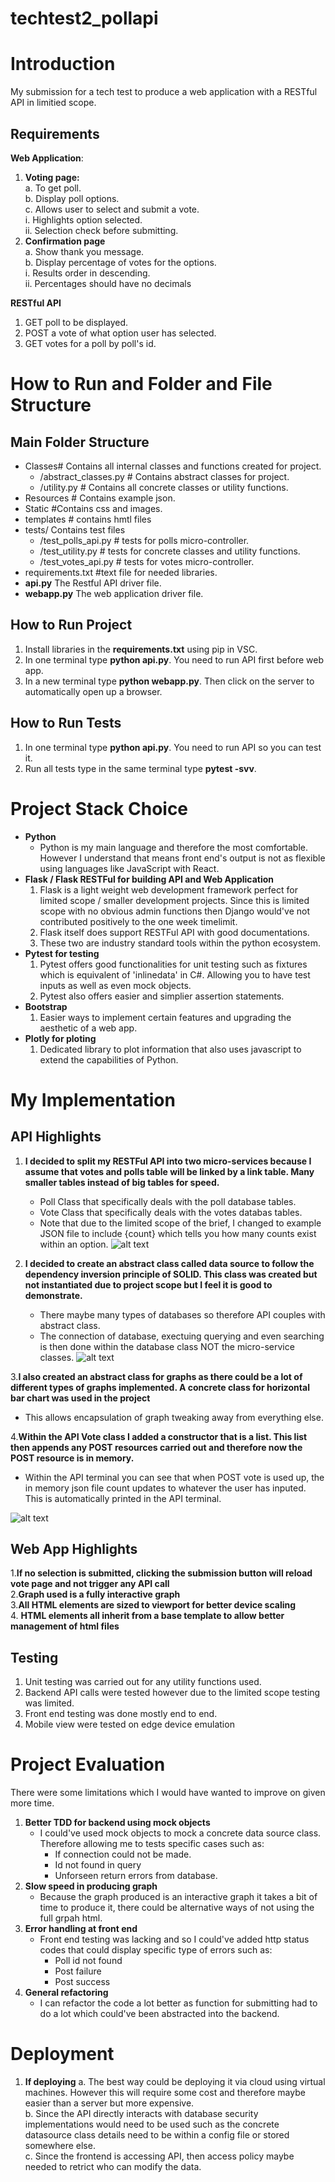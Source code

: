 # techtest2_pollapi

# Introduction
 My submission for a tech test to produce a web application with a RESTful API in limitied scope.  
## Requirements 
**Web Application**:
1. **Voting page:**  
   a. To get poll.  
   b. Display poll options.  
   c. Allows user to select and submit a vote.  
      i. Highlights option selected.  
     ii. Selection check before submitting.  
3. **Confirmation page**    
   a. Show thank you message.  
   b. Display percentage of votes for the options.  
       i. Results order in descending.  
      ii. Percentages should have no decimals  

**RESTful API**
1. GET poll to be displayed.  
2. POST a vote of what option user has selected.  
3. GET votes for a poll by poll's id.

# How to Run and Folder and File Structure 
## Main Folder Structure  
* Classes# Contains all internal classes and functions created for project.
   * /abstract_classes.py # Contains abstract classes for project.
   * /utility.py # Contains all concrete classes or utility functions.
* Resources # Contains example json.
* Static #Contains css and images.
* templates # contains hmtl files
* tests/ Contains test files
  * /test_polls_api.py # tests for polls micro-controller.
  * /test_utility.py # tests for concrete classes and utility functions.
  * /test_votes_api.py # tests for votes micro-controller.
* requirements.txt #text file for needed libraries.
* **api.py** The Restful API driver file.
* **webapp.py** The web application driver file.  

## How to Run Project
1. Install libraries in the **requirements.txt** using pip in VSC.
2. In one terminal type **python api.py**. You need to run API first before web app.
3. In a new terminal type **python webapp.py**. Then click on the server to automatically open up a browser.

## How to Run Tests
1. In one terminal type **python api.py**. You need to run API so you can test it.
2. Run all tests type in the same terminal type **pytest -svv**.

# Project Stack Choice
* **Python**
   * Python is my main language and therefore the most comfortable. However I understand that means front end's output is not as flexible using languages like JavaScript with React.
* **Flask / Flask RESTFul for  building API and Web Application**
   1. Flask is a light weight web development framework perfect for limited scope / smaller development projects. Since this is limited scope with no obvious admin functions then Django would've not contributed positively to the one week timelimit.
   2. Flask itself does support RESTFul API with good documentations.
   3. These two are industry standard tools within the python ecosystem.
* **Pytest for testing**
   1. Pytest offers good functionalities for unit testing such as fixtures which is equivalent of 'inlinedata' in C#. Allowing you to have test inputs as well as even mock objects.
   2. Pytest also offers easier and simplier assertion statements.
* **Bootstrap**
   1. Easier ways to implement certain features and upgrading the aesthetic of a web app.
* **Plotly for ploting**
   1. Dedicated library to plot information that also uses javascript to extend the capabilities of Python.

# My Implementation
## API Highlights
1. **I decided to split my RESTFul API into two micro-services because I assume that votes and polls table will be linked by a link table. Many smaller tables instead of big tables for speed.** 
   * Poll Class that specifically deals with the poll database tables.
   * Vote Class that specifically deals with the votes databas tables.
   * Note that due to the limited scope of the brief, I changed to example JSON file to include {count} which tells you how many counts exist within an option.
![alt text](db.png)

2. **I decided to create an abstract class called data source to follow the dependency inversion principle of SOLID. This class was created but not instantiated due to project scope but I feel it is good to demonstrate.**
   * There maybe many types of databases so therefore API couples with abstract class.
   * The connection of database, exectuing querying and even searching is then done within the database class NOT the micro-service classes.
 ![alt text](poll_ms.png)

3.**I also created an abstract class for graphs as there could be a lot of different types of graphs implemented. A concrete class for horizontal bar chart was used in the project**
  * This allows encapsulation of graph tweaking away from everything else.

4.**Within the API Vote class I added a constructor that is a list. This list then appends any POST resources carried out and therefore now the POST resource is in memory.** 
  * Within the API terminal you can see that when POST vote is used up, the in memory json file count updates to whatever the user has inputed. This is automatically printed in the API terminal.

![alt text](vote_ms.png)

## Web  App Highlights
1.**If no selection is submitted, clicking the submission button will reload vote page and not trigger any API call**  
2.**Graph used is a fully interactive graph**   
3.**All HTML elements are sized to viewport for better device scaling**   
4. **HTML elements all inherit from a base template to allow better management of html files** 

## Testing
1. Unit testing was carried out for any utility functions used.
2. Backend API calls were tested however due to the limited scope testing was limited.
3. Front end testing was done mostly end to end.
4. Mobile view were tested on edge device emulation

# Project Evaluation
There were some limitations which I would have wanted to improve on given more time.
1. **Better TDD for backend using mock objects**
     * I could've used mock objects to mock a concrete data source class. Therefore allowing me to tests specific cases such as:
          * If connection could not be made.
          * Id not found in query
          * Unforseen return errors from database.
2. **Slow speed in producing graph**
   * Because the graph produced is an interactive graph it takes a bit of time to produce it, there could be alternative ways of not using the full grpah html.
3. **Error handling at front end**
   * Front end testing was lacking and so I could've added http status codes that could display specific type of errors such as:
       * Poll id not found
       * Post failure
       * Post success
4. **General refactoring**
    * I can refactor the code a lot better as function for submitting had to do a lot which could've been abstracted into the backend. 

# Deployment 
1. **If deploying**
 a. The best way could be deploying it via cloud using virtual machines. However this will require some cost and therefore maybe easier than a server but more expensive.  
 b. Since the API directly interacts with database security implementations would need to be used such as the concrete datasource class details need to be within a config file or stored somewhere else.  
 c. Since the frontend is accessing API, then access policy maybe needed to retrict who can modify the data.   


